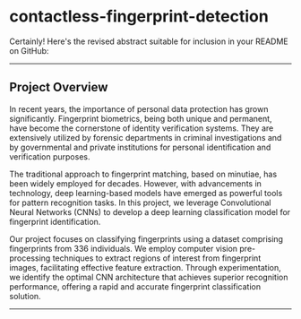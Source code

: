 # contactless-fingerprint-detection

Certainly! Here's the revised abstract suitable for inclusion in your README on GitHub:

---

## Project Overview

In recent years, the importance of personal data protection has grown significantly. Fingerprint biometrics, being both unique and permanent, have become the cornerstone of identity verification systems. They are extensively utilized by forensic departments in criminal investigations and by governmental and private institutions for personal identification and verification purposes.

The traditional approach to fingerprint matching, based on minutiae, has been widely employed for decades. However, with advancements in technology, deep learning-based models have emerged as powerful tools for pattern recognition tasks. In this project, we leverage Convolutional Neural Networks (CNNs) to develop a deep learning classification model for fingerprint identification.

Our project focuses on classifying fingerprints using a dataset comprising fingerprints from 336 individuals. We employ computer vision pre-processing techniques to extract regions of interest from fingerprint images, facilitating effective feature extraction. Through experimentation, we identify the optimal CNN architecture that achieves superior recognition performance, offering a rapid and accurate fingerprint classification solution.

--- 
